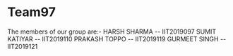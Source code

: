 # Team97
The members of our group are:-
HARSH SHARMA -- IIT2019097
SUMIT KATIYAR -- IIT2019110
PRAKASH TOPPO -- IIT2019119
GURMEET SINGH -- IIT2019121
